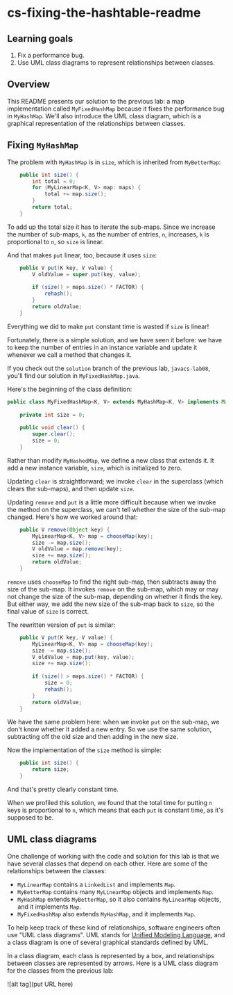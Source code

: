 # cs-fixing-the-hashtable-readme

## Learning goals 

1.  Fix a performance bug.
2.  Use UML class diagrams to represent relationships between classes.


## Overview

This README presents our solution to the previous lab: a map implementation called `MyFixedHashMap` because it fixes the performance bug in `MyHashMap`.  We'll also introduce the UML class diagram, which is a graphical representation of the relationships between classes.


## Fixing `MyHashMap`

The problem with `MyHashMap` is in `size`, which is inherited from `MyBetterMap`:

```java
	public int size() {
		int total = 0;
		for (MyLinearMap<K, V> map: maps) {
			total += map.size();
		}
		return total;
	}
```

To add up the total size it has to iterate the sub-maps.  Since we increase the number of sub-maps, `k`, as the number of entries, `n`, increases, `k` is proportional to `n`, so `size` is linear.

And that makes `put` linear, too, because it uses `size`:

```java
	public V put(K key, V value) {
		V oldValue = super.put(key, value);
		
		if (size() > maps.size() * FACTOR) {
			rehash();
		}
		return oldValue;
	}
```

Everything we did to make `put` constant time is wasted if `size` is linear!

Fortunately, there is a simple solution, and we have seen it before: we have to keep the number of entries in an instance variable and update it whenever we call a method that changes it.

If you check out the `solution` branch of the previous lab, `javacs-lab08`, you'll find our solution in `MyFixedHashMap.java`.

Here's the beginning of the class definition:

```java
public class MyFixedHashMap<K, V> extends MyHashMap<K, V> implements Map<K, V> {
	
	private int size = 0;
	
	public void clear() {
		super.clear();
		size = 0;
	}
```

Rather than modify `MyHashedMap`, we define a new class that extends it.  It add a new instance variable, `size`, which is initialized to zero.

Updating `clear` is straightforward; we invoke `clear` in the superclass (which clears the sub-maps), and then update `size`.

Updating `remove` and `put` is a little more difficult because when we invoke the method on the superclass, we can't tell whether the size of the sub-map changed.  Here's how we worked around that:


```java
	public V remove(Object key) {
		MyLinearMap<K, V> map = chooseMap(key);
		size -= map.size();
		V oldValue = map.remove(key);
		size += map.size();
		return oldValue;
	}
```

`remove` uses `chooseMap` to find the right sub-map, then subtracts away the size of the sub-map.  It invokes `remove` on the sub-map, which may or may not change the size of the sub-map, depending on whether it finds the key.  But either way, we add the new size of the sub-map back to `size`, so the final value of `size` is correct.

The rewritten version of `put` is similar:


```java
	public V put(K key, V value) {
		MyLinearMap<K, V> map = chooseMap(key);
		size -= map.size();
		V oldValue = map.put(key, value);
		size += map.size();
		
		if (size() > maps.size() * FACTOR) {
			size = 0;
			rehash();
		}
		return oldValue;
	}
```

We have the same problem here: when we invoke `put` on the sub-map, we don't know whether it added a new entry.  So we use the same solution, subtracting off the old size and then adding in the new size.

Now the implementation of the `size` method is simple: 


```java
	public int size() {
		return size;
	}
```

And that's pretty clearly constant time.

When we profiled this solution, we found that the total time for putting `n` keys is proportional to `n`, which means that each `put` is constant time, as it's supposed to be.


## UML class diagrams

One challenge of working with the code and solution for this lab is that we have several classes that depend on each other.  Here are some of the relationships between the classes:

*  `MyLinearMap` contains a `LinkedList` and implements `Map`.
*  `MyBetterMap` contains many `MyLinearMap` objects and implements `Map`.
*  `MyHashMap` extends `MyBetterMap`, so it also contains `MyLinearMap` objects, and it implements `Map`.
*  `MyFixedHashMap` also extends `MyHashMap`, and it implements `Map`.

To help keep track of these kind of relationships, software engineers often use "UML class diagrams".  UML stands for [Unified Modeling Language](https://en.wikipedia.org/wiki/Unified_Modeling_Language), and a class diagram is one of several graphical standards defined by UML.

In a class diagram, each class is represented by a box, and relationships between classes are represented by arrows.  Here is a UML class diagram for the classes from the previous lab:


![alt tag](put URL here)

